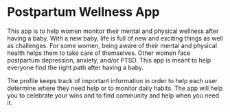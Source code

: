 # Postpartum Wellness App

This app is to help women monitor their mental and physical wellness after having a baby. With a new baby, life is full of new and exciting things as well as challenges. For some women, being aware of their mental and physical health helps them to take care of themselves. Other women face postpartum depression, anxiety, and/or PTSD. This app is meant to help everyone find the right path after having a baby.

The profile keeps track of important information in order to help each user determine where they need help or to monitor daily habits. The app will help you to celebrate your wins and to find community and help when you need it.
